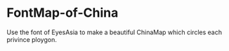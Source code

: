 # FontMap-of-China
Use the font of EyesAsia to make a beautiful ChinaMap which circles each privince ploygon.
